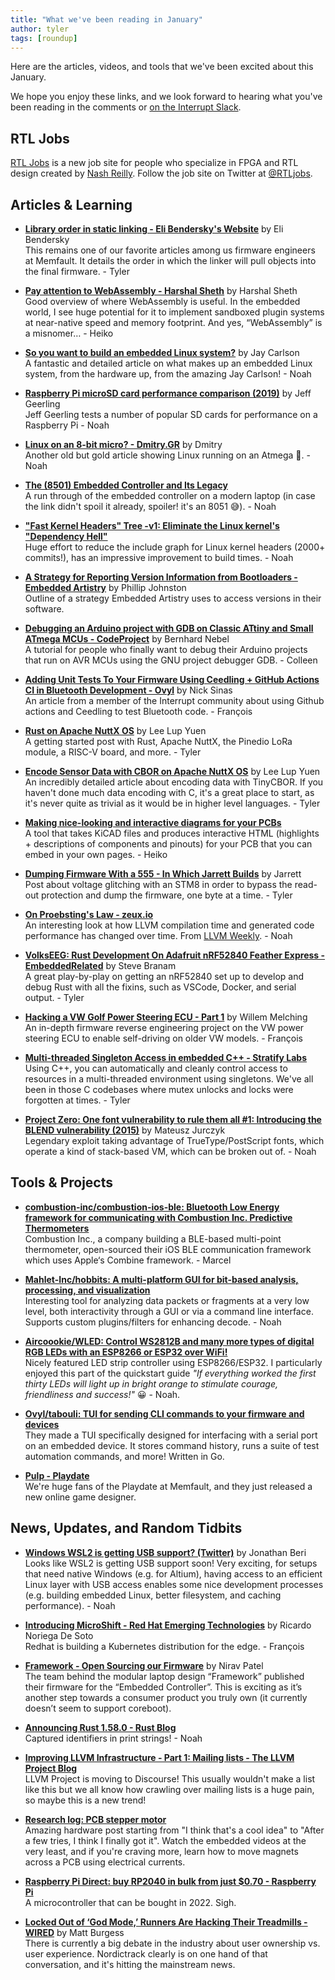 ```yaml
---
title: "What we've been reading in January"
author: tyler
tags: [roundup]
---
```


<!-- excerpt start -->

Here are the articles, videos, and tools that we've been excited about this
January.

<!-- excerpt end -->

We hope you enjoy these links, and we look forward to hearing what you've been
reading in the comments or [on the Interrupt Slack](https://interrupt-slack.herokuapp.com/).

## RTL Jobs

[RTL Jobs](https://www.rtljobs.com) is a new job site for people who specialize in FPGA and RTL design created by [Nash Reilly](https://interrupt.memfault.com/authors/nash/). Follow the job site on Twitter at [@RTLjobs](https://twitter.com/RTLjobs).

## Articles & Learning

- [**Library order in static linking - Eli Bendersky's Website**](https://eli.thegreenplace.net/2013/07/09/library-order-in-static-linking) by Eli Bendersky <br>
This remains one of our favorite articles among us firmware engineers at Memfault. It details the order in which the linker will pull objects into the final firmware. - Tyler

- [**Pay attention to WebAssembly - Harshal Sheth**](https://harshal.sheth.io/2022/01/31/webassembly.html) by Harshal Sheth<br>
Good overview of where WebAssembly is useful. In the embedded world, I see huge potential for it to implement sandboxed plugin systems at near-native speed and memory footprint. And yes, “WebAssembly” is a misnomer… - Heiko

- [**So you want to build an embedded Linux system?**](https://jaycarlson.net/embedded-linux/) by Jay Carlson<br>
A fantastic and detailed article on what makes up an embedded Linux system, from the hardware up, from the amazing Jay Carlson! - Noah

- [**Raspberry Pi microSD card performance comparison (2019)**](https://www.jeffgeerling.com/blog/2019/raspberry-pi-microsd-card-performance-comparison-2019) by Jeff Geerling<br>
Jeff Geerling tests a number of popular SD cards for performance on a Raspberry Pi  - Noah

- [**Linux on an 8-bit micro? - Dmitry.GR**](https://dmitry.gr/index.php?proj=07.+Linux+on+8bit&r=05.Projects) by Dmitry<br>
Another old but gold article showing Linux running on an Atmega 🤩. - Noah

- [**The (8501) Embedded Controller and Its Legacy**](https://8051enthusiast.github.io/2021/07/05/001-EC_legacy.html)<br>
A run through of the embedded controller on a modern laptop (in case the link didn't spoil it already, spoiler! it's an 8051 😅). - Noah

- [**"Fast Kernel Headers" Tree -v1: Eliminate the Linux kernel's "Dependency Hell"**](https://lwn.net/ml/linux-kernel/YdIfz+LMewetSaEB@gmail.com/)<br>
Huge effort to reduce the include graph for Linux kernel headers (2000+ commits!), has an impressive improvement to build times. - Noah

- [**A Strategy for Reporting Version Information from Bootloaders - Embedded Artistry**](https://embeddedartistry.com/blog/2022/01/20/a-strategy-for-reporting-version-information-from-bootloaders/) by Phillip Johnston<br>
Outline of a strategy Embedded Artistry uses to access versions in their software.

- [**Debugging an Arduino project with GDB on Classic ATtiny and Small ATmega MCUs - CodeProject**](https://www.codeproject.com/Articles/5321801/Debugging-an-Arduino-project-with-GDB-on-classic-A) by Bernhard Nebel<br>
A tutorial for people who finally want to debug their Arduino projects that run on AVR MCUs using the GNU project debugger GDB. - Colleen

- [**Adding Unit Tests To Your Firmware Using Ceedling + GitHub Actions CI in Bluetooth Development - Ovyl**](https://ovyl.io/blog-posts/adding-unit-tests-to-your-firmware-github-actions-ci-in-bluetooth-development) by Nick Sinas<br>
An article from a member of the Interrupt community about using Github actions and Ceedling to test Bluetooth code. - François

- [**Rust on Apache NuttX OS**](https://lupyuen.github.io/articles/rust2) by Lee Lup Yuen<br>
A getting started post with Rust, Apache NuttX, the Pinedio LoRa module, a RISC-V board, and more. - Tyler

- [**Encode Sensor Data with CBOR on Apache NuttX OS**](https://lupyuen.github.io/articles/cbor2) by Lee Lup Yuen<br>
An incredibly detailed article about encoding data with TinyCBOR. If you haven't done much data encoding with C, it's a great place to start, as it's never quite as trivial as it would be in higher level languages. - Tyler

- [**Making nice-looking and interactive diagrams for your PCBs**](https://blog.honzamrazek.cz/2021/06/making-nice-looking-and-interactive-diagrams-for-your-pcbs/)<br>
A tool that takes KiCAD files and produces interactive HTML (highlights + descriptions of components and pinouts) for your PCB that you can embed in your own pages. - Heiko

- [**Dumping Firmware With a 555 - In Which Jarrett Builds**](https://jrainimo.com/build/2022/01/dumping-firmware-with-a-555/) by Jarrett<br>
Post about voltage glitching with an STM8 in order to bypass the read-out protection and dump the firmware, one byte at a time. - Tyler

- [**On Proebsting's Law - zeux.io**](https://zeux.io/2022/01/08/on-proebstings-law/)<br>
An interesting look at how LLVM compilation time and generated code performance has changed over time. From [LLVM Weekly](https://llvmweekly.org/). - Noah

- [**VolksEEG: Rust Development On Adafruit nRF52840 Feather Express - EmbeddedRelated**](https://www.embeddedrelated.com/showarticle/1437.php) by Steve Branam<br>
A great play-by-play on getting an nRF52840 set up to develop and debug Rust with all the fixins, such as VSCode, Docker, and serial output. - Tyler

- [**Hacking a VW Golf Power Steering ECU - Part 1**](https://blog.willemmelching.nl/carhacking/2022/01/02/vw-part1/) by Willem Melching<br>
An in-depth firmware reverse engineering project on the VW power steering ECU to enable self-driving on older VW models. - François

- [**Multi-threaded Singleton Access in embedded C++ - Stratify Labs**](https://blog.stratifylabs.dev/device/2022-01-27-Multithread-Singleton-Access-in-embedded-cpp-copy/)<br>
Using C++, you can automatically and cleanly control access to resources in a multi-threaded environment using singletons. We've all been in those C codebases where mutex unlocks and locks were forgotten at times. - Tyler

- [**Project Zero: One font vulnerability to rule them all #1: Introducing the BLEND vulnerability (2015)**](https://googleprojectzero.blogspot.com/2015/07/one-font-vulnerability-to-rule-them-all.html?m=1) by Mateusz Jurczyk<br>
Legendary exploit taking advantage of TrueType/PostScript fonts, which operate a kind of stack-based VM, which can be broken out of. - Noah

## Tools & Projects

- [**combustion-inc/combustion-ios-ble: Bluetooth Low Energy framework for communicating with Combustion Inc. Predictive Thermometers**](https://github.com/combustion-inc/combustion-ios-ble)<br>
Combustion Inc., a company building a BLE-based multi-point thermometer, open-sourced their iOS BLE communication framework which uses Apple‘s Combine framework. - Marcel

- [**Mahlet-Inc/hobbits: A multi-platform GUI for bit-based analysis, processing, and visualization**](https://github.com/Mahlet-Inc/hobbits)<br>
Interesting tool for analyzing data packets or fragments at a very low level, both interactivity through a GUI or via a command line interface. Supports custom plugins/filters for enhancing decode. - Noah

- [**Aircoookie/WLED: Control WS2812B and many more types of digital RGB LEDs with an ESP8266 or ESP32 over WiFi!**](https://github.com/Aircoookie/WLED)<br>
Nicely featured LED strip controller using ESP8266/ESP32. I particularly enjoyed this part of the quickstart guide _"If everything worked the first thirty LEDs will light up in bright orange to stimulate courage, friendliness and success!"_ 😀 - Noah.

- [**Ovyl/tabouli: TUI for sending CLI commands to your firmware and devices**](https://github.com/Ovyl/tabouli)<br>
They made a TUI specifically designed for interfacing with a serial port on an embedded device. It stores command history, runs a suite of test automation commands, and more! Written in Go.

- [**Pulp - Playdate**](https://play.date/pulp/)<br>
We're huge fans of the Playdate at Memfault, and they just released a new online game designer.

## News, Updates, and Random Tidbits

- [**Windows WSL2 is getting USB support? (Twitter)**](https://twitter.com/beriberikix/status/1487127732190212102?s=20&t=NQVa27qvOqPi2uGz6pJNRA) by Jonathan Beri<br>
Looks like WSL2 is getting USB support soon! Very exciting, for setups that need native Windows (e.g. for Altium), having access to an efficient Linux layer with USB access enables some nice development processes (e.g. building embedded Linux, better filesystem, and caching performance). - Noah

- [**Introducing MicroShift - Red Hat Emerging Technologies**](https://next.redhat.com/2022/01/19/introducing-microshift/) by Ricardo Noriega De Soto<br>
Redhat is building a Kubernetes distribution for the edge. - François

- [**Framework - Open Sourcing our Firmware**](https://frame.work/blog/open-sourcing-our-firmware) by Nirav Patel<br>
The team behind the modular laptop design “Framework” published their firmware for the “Embedded Controller”. This is exciting as it’s another step towards a consumer product you truly own (it currently doesn’t seem to support coreboot).

- [**Announcing Rust 1.58.0 - Rust Blog**](https://blog.rust-lang.org/2022/01/13/Rust-1.58.0.html)<br>
Captured identifiers in print strings! - Noah

- [**Improving LLVM Infrastructure - Part 1: Mailing lists - The LLVM Project Blog**](https://blog.llvm.org/posts/2022-01-07-moving-to-discourse/)<br>
LLVM Project is moving to Discourse! This usually wouldn't make a list like this but we all know how crawling over mailing lists is a huge pain, so maybe this is a new trend!

- [**Research log: PCB stepper motor**](https://kevinlynagh.com/pcb-stepper/)<br>
Amazing hardware post starting from "I think that's a cool idea" to "After a few tries, I think I finally got it". Watch the embedded videos at the very least, and if you're craving more, learn how to move magnets across a PCB using electrical currents.

- [**Raspberry Pi Direct: buy RP2040 in bulk from just $0.70 - Raspberry Pi**](https://www.raspberrypi.com/news/raspberry-pi-direct-buy-rp2040-in-bulk-from-just-0-70/)<br>
A microcontroller that can be bought in 2022. Sigh.

- [**Locked Out of ‘God Mode,’ Runners Are Hacking Their Treadmills - WIRED**](https://www.wired.com/story/nordictrack-ifit-treadmill-privilege-mode/) by Matt Burgess<br>
There is currently a big debate in the industry about user ownership vs. user experience. Nordictrack clearly is on one hand of that conversation, and it's hitting the mainstream news.
